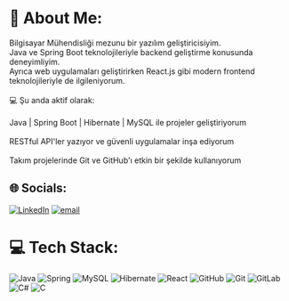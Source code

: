 # 💫 About Me:
Bilgisayar Mühendisliği mezunu bir yazılım geliştiricisiyim.<br>Java ve Spring Boot teknolojileriyle backend geliştirme konusunda deneyimliyim.<br>Ayrıca web uygulamaları geliştirirken React.js gibi modern frontend teknolojileriyle de ilgileniyorum.<br><br>💻 Şu anda aktif olarak:<br><br>Java | Spring Boot | Hibernate | MySQL ile projeler geliştiriyorum<br><br>RESTful API'ler yazıyor ve güvenli uygulamalar inşa ediyorum<br><br>Takım projelerinde Git ve GitHub'ı etkin bir şekilde kullanıyorum


## 🌐 Socials:
[![LinkedIn](https://img.shields.io/badge/LinkedIn-%230077B5.svg?logo=linkedin&logoColor=white)](https://linkedin.com/in/https://www.linkedin.com/in/abdullah-anli/) [![email](https://img.shields.io/badge/Email-D14836?logo=gmail&logoColor=white)](mailto:anliabdullah08@gmail.com) 

# 💻 Tech Stack:
![Java](https://img.shields.io/badge/java-%23ED8B00.svg?style=for-the-badge&logo=openjdk&logoColor=white) ![Spring](https://img.shields.io/badge/spring-%236DB33F.svg?style=for-the-badge&logo=spring&logoColor=white) ![MySQL](https://img.shields.io/badge/mysql-4479A1.svg?style=for-the-badge&logo=mysql&logoColor=white) ![Hibernate](https://img.shields.io/badge/Hibernate-59666C?style=for-the-badge&logo=Hibernate&logoColor=white) ![React](https://img.shields.io/badge/react-%2320232a.svg?style=for-the-badge&logo=react&logoColor=%2361DAFB) ![GitHub](https://img.shields.io/badge/github-%23121011.svg?style=for-the-badge&logo=github&logoColor=white) ![Git](https://img.shields.io/badge/git-%23F05033.svg?style=for-the-badge&logo=git&logoColor=white) ![GitLab](https://img.shields.io/badge/gitlab-%23181717.svg?style=for-the-badge&logo=gitlab&logoColor=white) ![C#](https://img.shields.io/badge/c%23-%23239120.svg?style=for-the-badge&logo=csharp&logoColor=white) ![C](https://img.shields.io/badge/c-%2300599C.svg?style=for-the-badge&logo=c&logoColor=white)


<!-- Proudly created with GPRM ( https://gprm.itsvg.in ) -->
